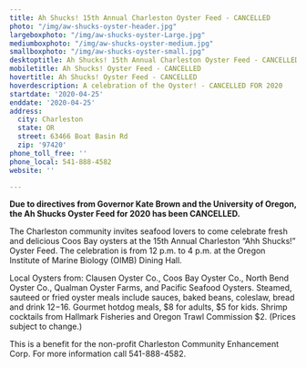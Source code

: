 ```yaml
---
title: Ah Shucks! 15th Annual Charleston Oyster Feed - CANCELLED
photo: "/img/aw-shucks-oyster-header.jpg"
largeboxphoto: "/img/aw-shucks-oyster-Large.jpg"
mediumboxphoto: "/img/aw-shucks-oyster-medium.jpg"
smallboxphoto: "/img/aw-shucks-oyster-small.jpg"
desktoptitle: Ah Shucks! 15th Annual Charleston Oyster Feed - CANCELLED
mobiletitle: Ah Shucks! Oyster Feed - CANCELLED
hovertitle: Ah Shucks! Oyster Feed - CANCELLED
hoverdescription: A celebration of the Oyster! - CANCELLED FOR 2020
startdate: '2020-04-25'
enddate: '2020-04-25'
address:
  city: Charleston
  state: OR
  street: 63466 Boat Basin Rd
  zip: '97420'
phone_toll_free: ''
phone_local: 541-888-4582
website: ''

---
```

**Due to directives from Governor Kate Brown and the University of Oregon, the Ah Shucks Oyster Feed for 2020 has been CANCELLED.**

The Charleston community invites seafood lovers to come celebrate fresh and delicious Coos Bay oysters at the 15th Annual Charleston “Ahh Shucks!” Oyster Feed. The celebration is from 12 p.m. to 4 p.m. at the Oregon Institute of Marine Biology (OIMB) Dining Hall.

Local Oysters from: Clausen Oyster Co., Coos Bay Oyster Co., North Bend Oyster Co., Qualman Oyster Farms, and Pacific Seafood Oysters. Steamed, sauteed or fried oyster meals include sauces, baked beans, coleslaw, bread and drink $12-$16. Gourmet hotdog meals, $8 for adults, $5 for kids. Shrimp cocktails from Hallmark Fisheries and Oregon Trawl Commission $2. (Prices subject to change.)

This is a benefit for the non-profit Charleston Community Enhancement Corp. For more information call 541-888-4582.